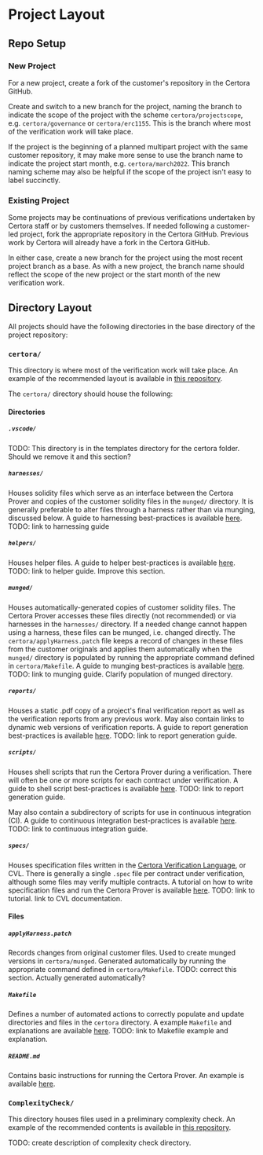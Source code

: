 Project Layout
==============

Repo Setup
----------

### New Project

For a new project, create a fork of the customer's repository in the Certora GitHub.

Create and switch to a new branch for the project, naming the branch to indicate the scope of the project with the scheme `certora/projectscope`, e.g. `certora/governance` or `certora/erc1155`. This is the branch where most of the verification work will take place.

If the project is the beginning of a planned multipart project with the same customer repository, it may make more sense to use the branch name to indicate the project start month, e.g. `certora/march2022`. This branch naming scheme may also be helpful if the scope of the project isn't easy to label succinctly.

### Existing Project

Some projects may be continuations of previous verifications undertaken by Certora staff or by customers themselves. If needed following a customer-led project, fork the appropriate repository in the Certora GitHub. Previous work by Certora will already have a fork in the Certora GitHub. 

In either case, create a new branch for the project using the most recent project branch as a base. As with a new project, the branch name should reflect the scope of the new project or the start month of the new verification work.

Directory Layout
----------------

All projects should have the following directories in the base directory of the project repository:

### `certora/`

This directory is where most of the verification work will take place. An example of the recommended layout is available in [this repository](https://github.com/Certora/CustomersCode/tree/master/templates/certora).

The `certora/` directory should house the following:

#### Directories

##### `.vscode/`

TODO: This directory is in the templates directory for the certora folder. Should we remove it and this section?

##### `harnesses/`

Houses solidity files which serve as an interface between the Certora Prover and copies of the customer solidity files in the `munged/` directory. It is generally preferable to alter files through a harness rather than via munging, discussed below. A guide to harnessing best-practices is available [here](). TODO: link to harnessing guide

##### `helpers/`

Houses helper files. A guide to helper best-practices is available [here](). TODO: link to helper guide. Improve this section.

##### `munged/`

Houses automatically-generated copies of customer solidity files. The Certora Prover accesses these files directly (not recommended) or via harnesses in the `harnesses/` directory. If a needed change cannot happen using a harness, these files can be munged, i.e. changed directly. The `certora/applyHarness.patch` file keeps a record of changes in these files from the customer originals and applies them automatically when the `munged/` directory is populated by running the appropriate command defined in `certora/Makefile`. A guide to munging best-practices is available [here](). TODO: link to munging guide. Clarify population of munged directory.

##### `reports/`

Houses a static .pdf copy of a project's final verification report as well as the verification reports from any previous work. May also contain links to dynamic web versions of verification reports. A guide to report generation best-practices is available [here](). TODO: link to report generation guide.

##### `scripts/`

Houses shell scripts that run the Certora Prover during a verification. There will often be one or more scripts for each contract under verification. A guide to shell script best-practices is available [here](). TODO: link to report generation guide. 

May also contain a subdirectory of scripts for use in continuous integration (CI). A guide to continuous integration best-practices is available [here](). TODO: link to continuous integration guide.

##### `specs/`

Houses specification files written in the [Certora Verification Language](), or CVL. There is generally a single `.spec` file per contract under verification, although some files may verify multiple contracts. A tutorial on how to write specification files and run the Certora Prover is available [here](). TODO: link to tutorial. link to CVL documentation.

#### Files

##### `applyHarness.patch`

Records changes from original customer files. Used to create munged versions in `certora/munged`. Generated automatically by running the appropriate command defined in `certora/Makefile`. TODO: correct this section. Actually generated automatically?

##### `Makefile`

Defines a number of automated actions to correctly populate and update directories and files in the `certora` directory. A example `Makefile` and explanations are available [here](). TODO: link to Makefile example and explanation.

##### `README.md`

Contains basic instructions for running the Certora Prover. An example is available [here](https://github.com/Certora/CustomersCode/blob/master/templates/certora/README.md).

### `ComplexityCheck/`

This directory houses files used in a preliminary complexity check. An example of the recommended contents is available in [this repository](https://github.com/Certora/CustomersCode/tree/master/templates/ComplexityCheck).

TODO: create description of complexity check directory.
